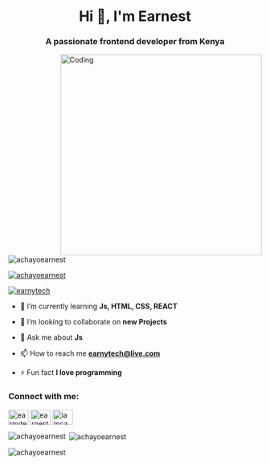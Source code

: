 <h1 align="center">Hi 👋, I'm Earnest</h1>
<h3 align="center">A passionate frontend developer from Kenya</h3>
<img align="right" alt="Coding" width="400" src="https://cdn.dribbble.com/users/1162077/screenshots/3848914/media/320984a9ca58b3c73274c9259ecf6de8.gif"/>

<p align="left"> <img src="https://komarev.com/ghpvc/?username=achayoearnest&label=Profile%20views&color=0e75b6&style=flat" alt="achayoearnest" /> </p>

<p align="left"> <a href="https://github.com/ryo-ma/github-profile-trophy"><img src="https://github-profile-trophy.vercel.app/?username=achayoearnest" alt="achayoearnest" /></a> </p>

<p align="left"> <a href="https://twitter.com/earnytech" target="blank"><img src="https://img.shields.io/twitter/follow/earnytech?logo=twitter&style=for-the-badge" alt="earnytech" /></a> </p>

- 🌱 I’m currently learning **Js, HTML, CSS, REACT**

- 👯 I’m looking to collaborate on **new Projects**

- 💬 Ask me about **Js**

- 📫 How to reach me **earnytech@live.com**

- ⚡ Fun fact **I love programming**

<h3 align="left">Connect with me:</h3>
<p align="left">
<a href="https://twitter.com/earnytech" target="blank"><img align="center" src="https://raw.githubusercontent.com/rahuldkjain/github-profile-readme-generator/master/src/images/icons/Social/twitter.svg" alt="earnytech" height="30" width="40" /></a>
<a href="https://fb.com/earnestachayo" target="blank"><img align="center" src="https://raw.githubusercontent.com/rahuldkjain/github-profile-readme-generator/master/src/images/icons/Social/facebook.svg" alt="earnestachayo" height="30" width="40" /></a>
<a href="https://instagram.com/iamcahayo" target="blank"><img align="center" src="https://raw.githubusercontent.com/rahuldkjain/github-profile-readme-generator/master/src/images/icons/Social/instagram.svg" alt="iamcahayo" height="30" width="40" /></a>
</p>

<p><img align="left" src="https://github-readme-stats.vercel.app/api/top-langs?username=achayoearnest&show_icons=true&locale=en&layout=compact" alt="achayoearnest" /></p>

<p>&nbsp;<img align="center" src="https://github-readme-stats.vercel.app/api?username=achayoearnest&show_icons=true&locale=en" alt="achayoearnest" /></p>

<p><img align="center" src="https://github-readme-streak-stats.herokuapp.com/?user=achayoearnest&" alt="achayoearnest" /></p>
